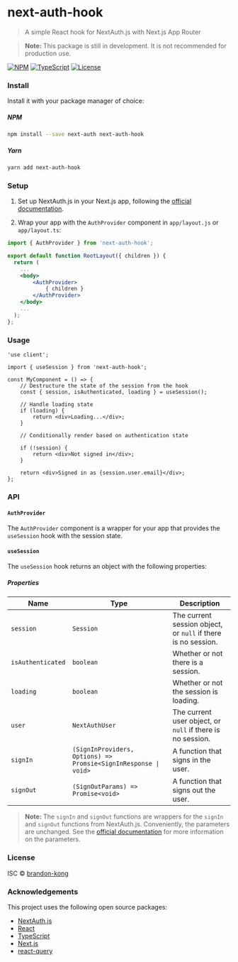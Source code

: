# next-auth-hook

> A simple React hook for NextAuth.js with Next.js App Router

> **Note:** This package is still in development. It is not recommended for production use.

[![NPM](https://img.shields.io/npm/v/next-auth-hook.svg)](https://www.npmjs.com/package/next-auth-hook) [![TypeScript](https://img.shields.io/badge/%3C%2F%3E-TypeScript-blue)](https://www.typescriptlang.org/) [![License](https://img.shields.io/npm/l/next-auth-hook)](MIT)


### Install
Install it with your package manager of choice:


##### NPM
```bash
npm install --save next-auth next-auth-hook 
```

##### Yarn
```bash
yarn add next-auth-hook
```

### Setup

1. Set up NextAuth.js in your Next.js app, following the [official documentation](https://next-auth.js.org/configuration/initialization#route-handlers-app).

2. Wrap your app with the `AuthProvider` component in `app/layout.js` or `app/layout.ts`:

```jsx
import { AuthProvider } from 'next-auth-hook';

export default function RootLayout({ children }) {
  return (
    ...
    <body>
        <AuthProvider>
            { children }
        </AuthProvider>
    </body>
    ...
  );
};
```


### Usage
```tsx
'use client';

import { useSession } from 'next-auth-hook';

const MyComponent = () => {
    // Destructure the state of the session from the hook
    const { session, isAuthenticated, loading } = useSession();

    // Handle loading state
    if (loading) {
        return <div>Loading...</div>;
    }

    // Conditionally render based on authentication state

    if (!session) {
        return <div>Not signed in</div>;
    }

    return <div>Signed in as {session.user.email}</div>;
};
```

### API

#### `AuthProvider`
The `AuthProvider` component is a wrapper for your app that provides the `useSession` hook with the session state.

#### `useSession`
The `useSession` hook returns an object with the following properties:

##### Properties

| Name | Type | Description |
| --- | --- | --- |
| `session` | `Session` | The current session object, or `null` if there is no session. |
| `isAuthenticated` | `boolean` | Whether or not there is a session. |
| `loading` | `boolean` | Whether or not the session is loading. |
| `user` | `NextAuthUser` | The current user object, or `null` if there is no session. |
| `signIn` | `(SignInProviders, Options) => Promsie<SignInResponse \| void>` | A function that signs in the user. |
| `signOut` | `(SignOutParams) => Promise<void>` | A function that signs out the user. |

> **Note:** The `signIn` and `signOut` functions are wrappers for the `signIn` and `signOut` functions from NextAuth.js. Conveniently, the parameters are unchanged.
See the [official documentation](https://next-auth.js.org/getting-started/client#signin) for more information on the parameters.

### License

ISC © [brandon-kong](/LICENSE)

### Acknowledgements

This project uses the following open source packages:

- [NextAuth.js](https://next-auth.js.org/)
- [React](https://reactjs.org/)
- [TypeScript](https://www.typescriptlang.org/)
- [Next.js](https://nextjs.org/)
- [react-query](https://react-query.tanstack.com/)